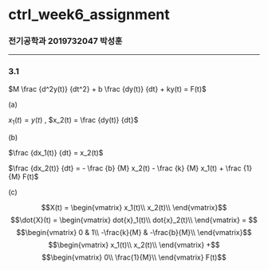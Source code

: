 # ctrl_week6_assignment

### 전기공학과 2019732047 박성훈
---
### 3.1

$M \frac {d^2y(t)} {dt^2} + b \frac {dy(t)} {dt} + ky(t) = F(t)$

(a)

$x_1(t) = y(t)$ , $x_2(t) = \frac {dy(t)} {dt}$

(b)

$\frac {dx_1(t)} {dt} = x_2(t)$

$\frac {dx_2(t)} {dt} = - \frac {b} {M} x_2(t) - \frac {k} {M} x_1(t) + \frac {1} {M} F(t)$

(c)

$$X(t) =
\begin{vmatrix}
  x_1(t)\\
  x_2(t)\\
\end{vmatrix}$$
$$\dot{X}(t) =
\begin{vmatrix}
  dot{x}_1(t)\\
  dot{x}_2(t)\\
\end{vmatrix} = $$
$$\begin{vmatrix}
  0 & 1\\
  -\frac{k}{M} & -\frac{b}{M}\\
\end{vmatrix}$$
$$\begin{vmatrix}
  x_1(t)\\
  x_2(t)\\
\end{vmatrix} +$$
$$\begin{vmatrix}
  0\\
  \frac{1}{M}\\
\end{vmatrix} F(t)$$
